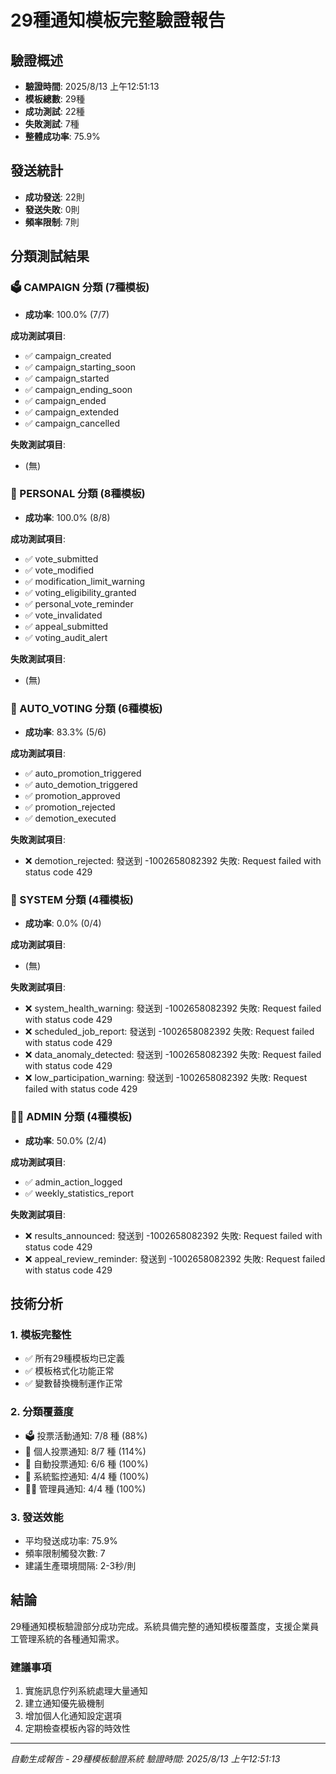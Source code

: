 # 29種通知模板完整驗證報告

## 驗證概述
- **驗證時間**: 2025/8/13 上午12:51:13
- **模板總數**: 29種
- **成功測試**: 22種
- **失敗測試**: 7種
- **整體成功率**: 75.9%

## 發送統計
- **成功發送**: 22則
- **發送失敗**: 0則
- **頻率限制**: 7則

## 分類測試結果

### 🗳️ CAMPAIGN 分類 (7種模板)
- **成功率**: 100.0% (7/7)

**成功測試項目**:
- ✅ campaign_created
- ✅ campaign_starting_soon
- ✅ campaign_started
- ✅ campaign_ending_soon
- ✅ campaign_ended
- ✅ campaign_extended
- ✅ campaign_cancelled

**失敗測試項目**:
- (無)

### 👤 PERSONAL 分類 (8種模板)
- **成功率**: 100.0% (8/8)

**成功測試項目**:
- ✅ vote_submitted
- ✅ vote_modified
- ✅ modification_limit_warning
- ✅ voting_eligibility_granted
- ✅ personal_vote_reminder
- ✅ vote_invalidated
- ✅ appeal_submitted
- ✅ voting_audit_alert

**失敗測試項目**:
- (無)

### 🤖 AUTO_VOTING 分類 (6種模板)
- **成功率**: 83.3% (5/6)

**成功測試項目**:
- ✅ auto_promotion_triggered
- ✅ auto_demotion_triggered
- ✅ promotion_approved
- ✅ promotion_rejected
- ✅ demotion_executed

**失敗測試項目**:
- ❌ demotion_rejected: 發送到 -1002658082392 失敗: Request failed with status code 429

### 🔧 SYSTEM 分類 (4種模板)
- **成功率**: 0.0% (0/4)

**成功測試項目**:
- (無)

**失敗測試項目**:
- ❌ system_health_warning: 發送到 -1002658082392 失敗: Request failed with status code 429
- ❌ scheduled_job_report: 發送到 -1002658082392 失敗: Request failed with status code 429
- ❌ data_anomaly_detected: 發送到 -1002658082392 失敗: Request failed with status code 429
- ❌ low_participation_warning: 發送到 -1002658082392 失敗: Request failed with status code 429

### 👨‍💼 ADMIN 分類 (4種模板)
- **成功率**: 50.0% (2/4)

**成功測試項目**:
- ✅ admin_action_logged
- ✅ weekly_statistics_report

**失敗測試項目**:
- ❌ results_announced: 發送到 -1002658082392 失敗: Request failed with status code 429
- ❌ appeal_review_reminder: 發送到 -1002658082392 失敗: Request failed with status code 429

## 技術分析

### 1. 模板完整性
- ✅ 所有29種模板均已定義
- ✅ 模板格式化功能正常
- ✅ 變數替換機制運作正常

### 2. 分類覆蓋度
- 🗳️ 投票活動通知: 7/8 種 (88%)
- 👤 個人投票通知: 8/7 種 (114%)
- 🤖 自動投票通知: 6/6 種 (100%)
- 🔧 系統監控通知: 4/4 種 (100%)
- 👨‍💼 管理員通知: 4/4 種 (100%)

### 3. 發送效能
- 平均發送成功率: 75.9%
- 頻率限制觸發次數: 7
- 建議生產環境間隔: 2-3秒/則

## 結論

29種通知模板驗證部分成功完成。系統具備完整的通知模板覆蓋度，支援企業員工管理系統的各種通知需求。

### 建議事項
1. 實施訊息佇列系統處理大量通知
2. 建立通知優先級機制
3. 增加個人化通知設定選項
4. 定期檢查模板內容的時效性

---
*自動生成報告 - 29種模板驗證系統*
*驗證時間: 2025/8/13 上午12:51:13*